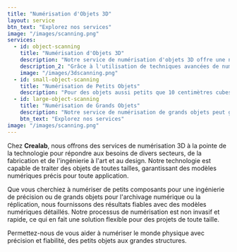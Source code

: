 ```yaml
---
title: "Numérisation d'Objets 3D"
layout: service
btn_text: "Explorez nos services"
image: "/images/scanning.png"
services:
  - id: object-scanning
    title: "Numérisation d'Objets 3D"
    description: "Notre service de numérisation d'objets 3D offre une numérisation précise pour des objets de différentes tailles, allant de 10 centimètres cubes à des objets allant jusqu'à 3 mètres de hauteur. Que vous ayez besoin de numérisations détaillées de composants complexes ou de modèles à grande échelle, notre technologie capture chaque détail avec précision."
    description_2: "Grâce à l'utilisation de techniques avancées de numérisation 3D, nous fournissons des répliques numériques extrêmement précises, idéales pour la rétro-ingénierie, l'archivage numérique ou la préparation d'objets pour l'impression 3D et la modélisation. Nos numérisations fournissent des données complètes, garantissant une représentation numérique précise et fiable de l'objet."
    image: "/images/3dscanning.png"
  - id: small-object-scanning
    title: "Numérisation de Petits Objets"
    description: "Pour des objets aussi petits que 10 centimètres cubes, notre service de numérisation capture même les plus petits détails. Parfait pour les pièces complexes, les petits composants et les objets artistiques, nous nous assurons que chaque angle et texture est fidèlement reproduit dans le modèle numérique."
  - id: large-object-scanning
    title: "Numérisation de Grands Objets"
    description: "Notre service de numérisation de grands objets peut gérer des objets jusqu'à 3 mètres de taille. Que ce soit des machines industrielles, des éléments architecturaux ou des sculptures surdimensionnées, nous offrons des numérisations 3D précises qui capturent chaque détail, quelle que soit l'échelle de l'objet."
    btn_text: "Explorez nos services"
image: "/images/scanning.png"
---
```

Chez **Crealab**, nous offrons des services de numérisation 3D à la pointe de la technologie pour répondre aux besoins de divers secteurs, de la fabrication et de l'ingénierie à l'art et au design. Notre technologie est capable de traiter des objets de toutes tailles, garantissant des modèles numériques précis pour toute application.

Que vous cherchiez à numériser de petits composants pour une ingénierie de précision ou de grands objets pour l'archivage numérique ou la réplication, nous fournissons des résultats fiables avec des modèles numériques détaillés. Notre processus de numérisation est non invasif et rapide, ce qui en fait une solution flexible pour des projets de toute taille.

Permettez-nous de vous aider à numériser le monde physique avec précision et fiabilité, des petits objets aux grandes structures.
